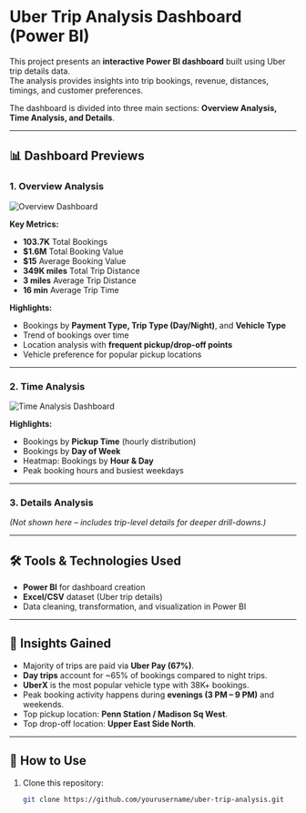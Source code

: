 # Uber Trip Analysis Dashboard (Power BI)

This project presents an **interactive Power BI dashboard** built using Uber trip details data.  
The analysis provides insights into trip bookings, revenue, distances, timings, and customer preferences.  

The dashboard is divided into three main sections: **Overview Analysis, Time Analysis, and Details**.

---

## 📊 Dashboard Previews

### 1. Overview Analysis
![Overview Dashboard](Overview_SS.png)

**Key Metrics:**
- **103.7K** Total Bookings  
- **$1.6M** Total Booking Value  
- **$15** Average Booking Value  
- **349K miles** Total Trip Distance  
- **3 miles** Average Trip Distance  
- **16 min** Average Trip Time  

**Highlights:**
- Bookings by **Payment Type, Trip Type (Day/Night)**, and **Vehicle Type**  
- Trend of bookings over time  
- Location analysis with **frequent pickup/drop-off points**  
- Vehicle preference for popular pickup locations  

---

### 2. Time Analysis
![Time Analysis Dashboard](Time-Analysis-SS.png)

**Highlights:**
- Bookings by **Pickup Time** (hourly distribution)  
- Bookings by **Day of Week**  
- Heatmap: Bookings by **Hour & Day**  
- Peak booking hours and busiest weekdays  

---

### 3. Details Analysis
*(Not shown here – includes trip-level details for deeper drill-downs.)*  

---

## 🛠 Tools & Technologies Used
- **Power BI** for dashboard creation  
- **Excel/CSV** dataset (Uber trip details)  
- Data cleaning, transformation, and visualization in Power BI  

---

## 🎯 Insights Gained
- Majority of trips are paid via **Uber Pay (67%)**.  
- **Day trips** account for ~65% of bookings compared to night trips.  
- **UberX** is the most popular vehicle type with 38K+ bookings.  
- Peak booking activity happens during **evenings (3 PM – 9 PM)** and weekends.  
- Top pickup location: **Penn Station / Madison Sq West**.  
- Top drop-off location: **Upper East Side North**.  

---

## 🚀 How to Use
1. Clone this repository:
   ```bash
   git clone https://github.com/yourusername/uber-trip-analysis.git
